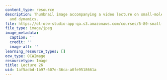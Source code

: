 ```yaml
---
content_type: resource
description: Thumbnail image accompanying a video lecture on small-molecule spectroscopy
  and dynamics.
file: https://ol-ocw-studio-app-qa.s3.amazonaws.com/courses/5-80-small-molecule-spectroscopy-and-dynamics-fall-2008/1af5adbd1b97607e36caa0fe9518661a_mit5_80f08lec26_th.jpg
file_type: image/jpeg
image_metadata:
  caption: ''
  credit: ''
  image-alt: ''
learning_resource_types: []
ocw_type: OCWImage
resourcetype: Image
title: Lecture 26
uid: 1af5adbd-1b97-607e-36ca-a0fe9518661a
---
```

